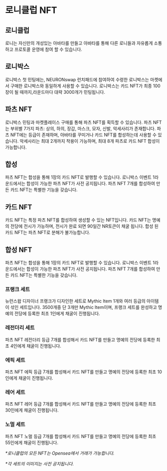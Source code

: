 # 로니클럽 NFT

## **로니클럽**&#x20;

로니는 자신만의 개성있는 아바타를 만들고 아바타를 통해 다른 로니들과 자유롭게 소통하고 프로토콜 운영에 참여 할 수 있습니다.

## **로니박스**&#x20;

로니박스 첫 민팅에는, NEURONswap 런치패드에 참여하여 수령한 로니박스는 마켓에서 구매한 로니박스와 동일하게 사용할 수 있습니다. 로니박스는 카드 NFT가 최종 100장이 될 때까지,라운드마다 대략 3000개가 민팅됩니다.

## **파츠 NFT**&#x20;

로니박스 민팅과 마켓플레이스 구매를 통해 파츠 NFT를 획득할 수 있습니다. 파츠 NFT는 부위별 7가지 파츠: 상의, 하의, 장갑, 마스크, 모자, 신발, 악세사리가 존재합니다. 파츠 NFT에는 등급이 존재하며, 아바타를 꾸미거나 카드 NFT를 합성하는데 사용할 수 있습니다. 악세사리는 최대 2개까지 착용이 가능하며, 최대 8개 파츠로 카드 NFT 합성이 가능합니다.

## 합성&#x20;

파츠 NFT는 합성을 통해 1장의 카드 NFT로 발행할 수 있습니다. 로니박스 이벤트 1라운드에서는 합성이 가능한 파츠 NFT가 사전 공지됩니다. 파츠 NFT 7개를 합성하여 만든 카드 NFT는 특별한 기능을 갖습니다.

## **카드 NFT**&#x20;

카드 NFT는 특정 파츠 NFT를 합성하여 생성할 수 있는 NFT입니다. 카드 NFT는 명예의 전당에 전시가 가능하며, 전시가 완료 되면 90일간 NR토큰이 채굴 됩니다. 합성 된 카드 NFT는 파츠 NFT로 분해가 불가능합니다.

## **합성 NFT**

파츠 NFT는 합성을 통해 1장의 카드 NFT로 발행할 수 있습니다. 로니박스 이벤트 1라운드에서는 합성이 가능한 파츠 NFT가 사전 공지됩니다. 파츠 NFT 7개를 합성하여 만든 카드 NFT는 특별한 기능을 갖습니다.





### **프랭크 세트**&#x20;

뉴런스왑 디자이너 프랭크가 디자인한 세트로 Mythic Item 1개와 여러 등급의 아이템이 섞인 세트입니다. 3500개중 단 3개만 Mythic Item이며, 프랭크 세트를 완성하고 명예의 전당에 등록한 최초 1인에게 채굴이 진행됩니다.

### **레전더리 세트**&#x20;

파츠 NFT 레전더리 등급 7개를 합성해서 카드 NFT를 만들고 명예의 전당에 등록한 최초 4인에게 채굴이 진행됩니다.

### **에픽 세트**&#x20;

파츠 NFT 에픽 등급 7개를 합성해서 카드 NFT를 만들고 명예의 전당에 등록한 최초 10인에게 채굴이 진행됩니다.

### **레어 세트**&#x20;

파츠 NFT 레어 등급 7개를 합성해서 카드 NFT를 만들고 명예의 전당에 등록한 최초 30인에게 채굴이 진행됩니다.

### **노멀 세트**&#x20;

파츠 NFT 노멀 등급 7개를 합성해서 카드 NFT를 만들고 명예의 전당에 등록한 최초 55인에게 채굴이 진행됩니다.

_\*로니클럽의 모든 NFT는 Opensea에서 거래가 가능합니다._&#x20;

_\*각 세트의 이미지는 사전 공지됩니다._



